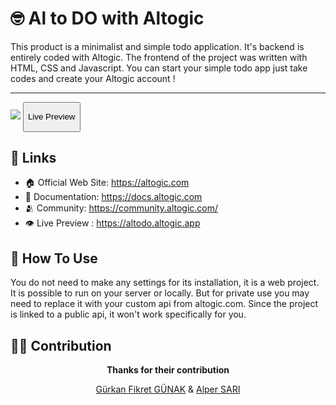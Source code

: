 # 🤓 Al to DO with Altogic
<p>
This product is a minimalist and simple todo application. It's backend is entirely coded with Altogic. The frontend of the project was written with HTML, CSS and Javascript. You can start your simple todo app just take codes and create your Altogic account !</p>

<hr>

<a href="https://altodo.altogic.app"><img src="https://i.hizliresim.com/ct1lmj4.png"></a>
<a href="https://altodo.altogic.app"><button><p align="center">Live Preview</p></button></a>
<br>

## 🔗 Links
* 🏠 Official Web Site: https://altogic.com
* 📜 Documentation: https://docs.altogic.com
* 🫂 Community: https://community.altogic.com/
* 👁️ Live Preview : https://altodo.altogic.app


## 🤔 How To Use
You do not need to make any settings for its installation, it is a web project. It is possible to run on your server or locally. But for private use you may need to replace it with your custom api from altogic.com. Since the project is linked to a public api, it won't work specifically for you.


## 💪🏻 Contribution 
<b> <p align="center">Thanks for their contribution</p></b>
<p align="center"> <a href="https://github.com/gurkanfikretgunak"> Gürkan Fikret GÜNAK</a> & <a href="https://github.com/alper-sari">Alper SARI</a> </p>  
<br>
 
